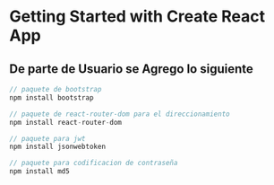 # Getting Started with Create React App

## De parte de Usuario se Agrego lo siguiente

```javascript
// paquete de bootstrap
npm install bootstrap

// paquete de react-router-dom para el direccionamiento
npm install react-router-dom

// paquete para jwt
npm install jsonwebtoken

// paquete para codificacion de contraseña
npm install md5


```